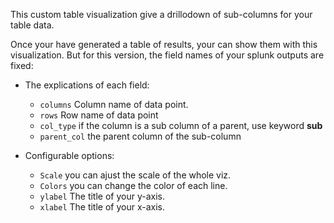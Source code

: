 This custom table visualization give a drillodown of sub-columns for your table data. 

Once your have generated a table of results, your can show them with this visualization.
But for this version, the field names of your splunk outputs are fixed:

+ The explications of each field:
    - `columns` Column name of  data point.
    - `rows` Row name of  data point 
    - `col_type` if the column is a sub column of a parent, use keyword **sub**
    - `parent_col` the parent column of the sub-column

+ Configurable options:
    - `Scale` you can ajust the scale of the whole viz. 
    - `Colors` you can change  the color of each line.
    - `ylabel` The title of your y-axis.
    - `xlabel` The title of your x-axis.
